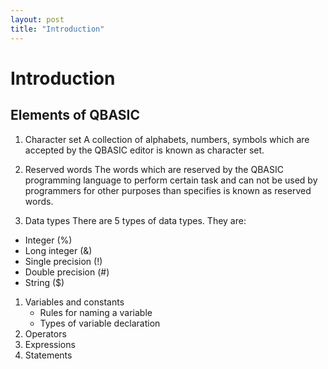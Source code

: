 ```yaml
---
layout: post
title: "Introduction"
---
```


# Introduction

## Elements of QBASIC
1. Character set
A collection of alphabets, numbers, symbols which are accepted by the QBASIC editor is known as character set.

1. Reserved words
The words which are reserved by the QBASIC programming language to perform certain task and can not be used by programmers for other purposes than specifies is known as reserved words.

1. Data types
There are 5 types of data types. They are:
- Integer (%)
- Long integer (&)
- Single precision (!)
- Double precision (#)
- String ($)

1. Variables and constants
   - Rules for naming a variable
   - Types of variable declaration
1. Operators
1. Expressions
1. Statements 

